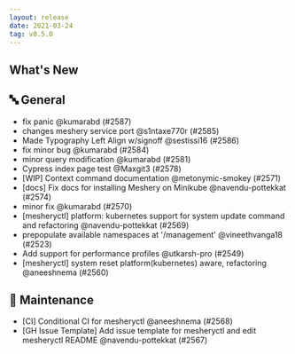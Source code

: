```yaml
---
layout: release
date: 2021-03-24
tag: v0.5.0
---
```


## What's New

## 🔤 General

- fix panic @kumarabd (#2587)
- changes meshery service port @s1ntaxe770r (#2585)
- Made Typography Left Align w/signoff @sestissi16 (#2586)
- fix minor bug @kumarabd (#2584)
- minor query modification @kumarabd (#2581)
- Cypress index page test @Maxgit3 (#2578)
- [WIP] Context command documentation @metonymic-smokey (#2571)
- [docs] Fix docs for installing Meshery on Minikube @navendu-pottekkat (#2574)
- minor fix @kumarabd (#2570)
- [mesheryctl] platform: kubernetes support for system update command and refactoring @navendu-pottekkat (#2569)
- prepopulate available namespaces at '/management' @vineethvanga18 (#2523)
- Add support for performance profiles @utkarsh-pro (#2549)
- [mesheryctl] system reset platform(kubernetes) aware, refactoring @aneeshnema (#2560)

## 🧰 Maintenance

- [CI] Conditional CI for mesheryctl @aneeshnema (#2568)
- [GH Issue Template] Add issue template for mesheryctl and edit mesheryctl README @navendu-pottekkat (#2567)
